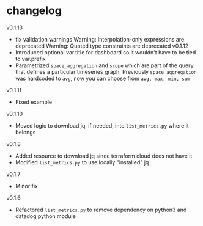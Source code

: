 # changelog
v0.1.13
- fix validation warnings
  Warning: Interpolation-only expressions are deprecated
  Warning: Quoted type constraints are deprecated
v0.1.12
- Introduced optional var.title for dashboard so it wouldn't have to be tied to var.prefix
- Parametrized `space_aggregation` and `scope` which are part of the query that defines
  a particular timeseries graph. Previously `space_aggregation` was hardcoded to `avg`,
  now you can choose from `avg, max, min, sum`

v0.1.11
- Fixed example

v0.1.10
- Moved logic to download jq, if needed, into `list_metrics.py` where it belongs

v0.1.8
- Added resource to download jq since terraform cloud does not have it
- Modified `list_metrics.py` to use locally "installed" jq

v0.1.7
- Minor fix

v0.1.6
- Refactored `list_metrics.py` to remove dependency on python3 and datadog python module
